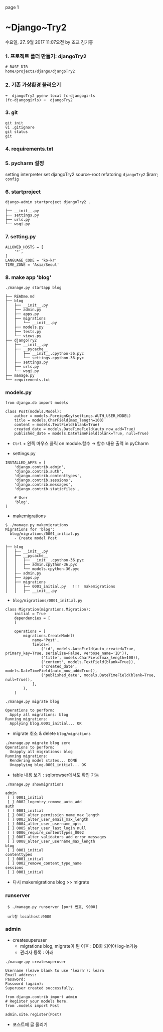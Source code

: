 page 1
# ~Django~Try2
수요일, 27. 9월 2017 11:07오전 
by 조교 김기홍

### 1.  프로젝트 폴더 만들기:   djangoTry2 
~~~
# BASE_DIR
home/projects/django/djangoTry2
~~~

### 2. 기존 가상환경 불러오기 
~~~
➜  djangoTry2 pyenv local fc-djangogirls
(fc-djangogirls) ➜  djangoTry2 
~~~

### 3. git
~~~
git init
vi .gitignore
git status
git 
~~~

### 4. requirements.txt

### 5. pycharm 설정
setting interpreter
set djangoTry2 source-root
refatoring `djangoTry2` $rarr; `config`

### 6. startproject
~~~
django-admin startproject djangoTry2 .

├── __init__.py
├── settings.py
├── urls.py
└── wsgi.py
~~~

### 7. setting.py 
~~~
ALLOWED_HOSTS = [
    '*',
]
LANGUAGE_CODE = 'ko-kr'
TIME_ZONE = 'Asia/Seoul'
~~~

### 8. make app 'blog'
~~~
./manage.py startapp blog

├── READme.md
├── blog
│   ├── __init__.py
│   ├── admin.py
│   ├── apps.py
│   ├── migrations
│   │   └── __init__.py
│   ├── models.py
│   ├── tests.py
│   └── views.py
├── djangoTry2
│   ├── __init__.py
│   ├── __pycache__
│   │   ├── __init__.cpython-36.pyc
│   │   └── settings.cpython-36.pyc
│   ├── settings.py
│   ├── urls.py
│   └── wsgi.py
├── manage.py
└── requirements.txt

~~~

### models.py
~~~
from django.db import models

class Post(models.Model):
    author = models.ForeignKey(settings.AUTH_USER_MODEL)
    title = models.CharField(max_length=100)
    content = models.TextField(blank=True)
    created_date = models.DateTimeField(auto_now_add=True)
    published_date = models.DateTimeField(blank=True, null=True)
~~~
* `Ctrl` + 왼쪽 마우스 클릭 on module.함수 &rarr;  함수 내용 출력 in pyCharm

* settings.py
~~~
INSTALLED_APPS = [
    'django.contrib.admin',
    'django.contrib.auth',
    'django.contrib.contenttypes',
    'django.contrib.sessions',
    'django.contrib.messages',
    'django.contrib.staticfiles',

    # User
    'blog',
]
~~~
* makemigrations 
~~~
$ ./manage.py makemigrations
Migrations for 'blog':
  blog/migrations/0001_initial.py
    - Create model Post

├── blog
│   ├── __init__.py
│   ├── __pycache__
│   │   ├── __init__.cpython-36.pyc
│   │   ├── admin.cpython-36.pyc
│   │   └── models.cpython-36.pyc
│   ├── admin.py
│   ├── apps.py
│   ├── migrations
│   │   ├── 0001_initial.py   !!!  makemigrations
│   │   ├── __init__.py
~~~

* `blog/migrations/0001_initial.py`
~~~
class Migration(migrations.Migration):
    initial = True
    dependencies = [
    ]

    operations = [
        migrations.CreateModel(
            name='Post',
            fields=[
                ('id', models.AutoField(auto_created=True, primary_key=True, serialize=False, verbose_name='ID')),
                ('title', models.CharField(max_length=100)),
                ('content', models.TextField(blank=True)),
                ('created_date', models.DateTimeField(auto_now_add=True)),
                ('published_date', models.DateTimeField(blank=True, null=True)),
            ],
        ),
    ]
~~~

~~~
./manage.py migrate blog     

Operations to perform:
  Apply all migrations: blog
Running migrations:
  Applying blog.0001_initial... OK
~~~
* migrate 취소  & delete `blog/migrations`
~~~
./manage.py migrate blog zero
Operations to perform:
  Unapply all migrations: blog
Running migrations:
  Rendering model states... DONE
  Unapplying blog.0001_initial... OK
~~~
* table 내용 보기 :  sqlbrowser에서도 확인 가능 
~~~
./manage.py showmigrations    
    
admin
 [ ] 0001_initial
 [ ] 0002_logentry_remove_auto_add
auth
 [ ] 0001_initial
 [ ] 0002_alter_permission_name_max_length
 [ ] 0003_alter_user_email_max_length
 [ ] 0004_alter_user_username_opts
 [ ] 0005_alter_user_last_login_null
 [ ] 0006_require_contenttypes_0002
 [ ] 0007_alter_validators_add_error_messages
 [ ] 0008_alter_user_username_max_length
blog
 [ ] 0001_initial
contenttypes
 [ ] 0001_initial
 [ ] 0002_remove_content_type_name
sessions
 [ ] 0001_initial
~~~
* 다시 makemigrations blog  >>  migrate

### runserver
~~~
 $ ./manage.py runserver [port 번호, 9000]
 
 url창 localhost:9000
~~~

### admin 
* createsuperuser  
    - migrations blog,  migrate이 된 이후 : DB화 되어야 log-in가능 
    - 관리자 등록 : 아래  
~~~
./manage.py createsuperuser

Username (leave blank to use 'learn'): learn
Email address: 
Password: 
Password (again): 
Superuser created successfully.
~~~

~~~
from django.contrib import admin
# Register your models here.
from .models import Post

admin.site.register(Post)
~~~
* 포스트에 글 올리기 





